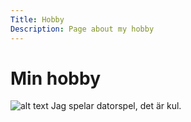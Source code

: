 ```yaml
---
Title: Hobby
Description: Page about my hobby
---
```


Min hobby
==================

![alt text](image/Quake.png)
Jag spelar datorspel, det är kul.
